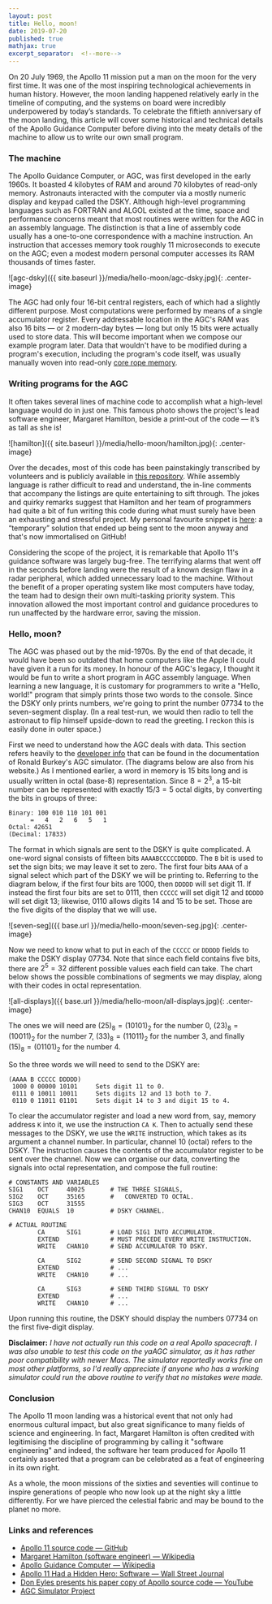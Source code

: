 ```yaml
---
layout: post
title: Hello, moon!
date: 2019-07-20
published: true
mathjax: true
excerpt_separator:  <!--more-->
---
```


On 20 July 1969, the Apollo 11 mission put a man on the moon for the very first time. It was one of the most inspiring technological achievements in human history. However, the moon landing happened relatively early in the timeline of computing, and the systems on board were incredibly underpowered by today’s standards. To celebrate the fiftieth anniversary of the moon landing, this article will cover some historical and technical details of the Apollo Guidance Computer before diving into the meaty details of the machine to allow us to write our own small program.
<!--more-->

### The machine

The Apollo Guidance Computer, or AGC, was first developed in the early 1960s. It boasted 4 kilobytes of RAM and around 70 kilobytes of read-only memory. Astronauts interacted with the computer via a mostly numeric display and keypad called the DSKY. Although high-level programming languages such as FORTRAN and ALGOL existed at the time, space and performance concerns meant that most routines were written for the AGC in an assembly language. The distinction is that a line of assembly code usually has a one-to-one correspondence with a machine instruction. An instruction that accesses memory took roughly 11 microseconds to execute on the AGC; even a modest modern personal computer accesses its RAM thousands of times faster.

![agc-dsky]({{ site.baseurl }}/media/hello-moon/agc-dsky.jpg){: .center-image}

The AGC had only four 16-bit central registers, each of which had a slightly different purpose. Most computations were performed by means of a single accumulator register. Every addressable location in the AGC's RAM was also 16 bits &mdash; or 2 modern-day bytes &mdash; long but only 15 bits were actually used to store data. This will become important when we compose our example program later. Data that wouldn't have to be modified during a program's execution, including the program's code itself, was usually manually woven into read-only [core rope memory](https://en.wikipedia.org/wiki/Core_rope_memory).

### Writing programs for the AGC

It often takes several lines of machine code to accomplish what a high-level language would do in just one. This famous photo shows the project's lead software engineer, Margaret Hamilton, beside a print-out of the code &mdash; it’s as tall as she is!

![hamilton]({{ site.baseurl }}/media/hello-moon/hamilton.jpg){: .center-image}

Over the decades, most of this code has been painstakingly transcribed by volunteers and is publicly available in [this repository](https://github.com/chrislgarry/Apollo-11). While assembly language is rather difficult to read and understand, the in-line comments that accompany the listings are quite entertaining to sift through. The jokes and quirky remarks suggest that Hamilton and her team of programmers had quite a bit of fun writing this code during what must surely have been an exhausting and stressful project. My personal favourite snippet is [here](https://github.com/chrislgarry/Apollo-11/blob/27e2acf88a6345e2b1064c8b006a154363937050/Luminary099/LUNAR_LANDING_GUIDANCE_EQUATIONS.agc#L179-L180): a “temporary” solution that ended up being sent to the moon anyway and that's now immortalised on GitHub!  

Considering the scope of the project, it is remarkable that Apollo 11's guidance software was largely bug-free. The terrifying alarms that went off in the seconds before landing were the result of a known design flaw in a radar peripheral, which added unnecessary load to the machine. Without the benefit of a proper operating system like most computers have today, the team had to design their own multi-tasking priority system. This innovation allowed the most important control and guidance procedures to run unaffected by the hardware error, saving the mission.

### Hello, moon?

The AGC was phased out by the mid-1970s. By the end of that decade, it would have been so outdated that home computers like the Apple II could have given it a run for its money. In honour of the AGC's legacy, I thought it would be fun to write a short program in AGC assembly language. When learning a new language, it is customary for programmers to write a "Hello, world!" program that simply prints those two words to the console. Since the DSKY only prints numbers, we're going to print the number 07734 to the seven-segment display. (In a real test-run, we would then radio to tell the astronaut to flip himself upside-down to read the greeting. I reckon this is easily done in outer space.)  

First we need to understand how the AGC deals with data. This section refers heavily to the [developer info](https://www.ibiblio.org/apollo/developer.html) that can be found in the documentation of Ronald Burkey's AGC simulator. (The diagrams below are also from his website.) As I mentioned earlier, a word in memory is 15 bits long and is usually written in octal (base-8) representation. Since $8 = 2^3$, a 15-bit number can be represented with exactly $15/3 = 5$ octal digits, by converting the bits in groups of three:

```
Binary: 100 010 110 101 001
      =   4   2   6   5   1
Octal: 42651
(Decimal: 17833)
```

The format in which signals are sent to the DSKY is quite complicated. A one-word signal consists of fifteen bits `AAAABCCCCCDDDDD`. The `B` bit is used to set the sign bits; we may leave it set to zero. The first four bits `AAAA` of a signal select which part of the DSKY we will be printing to. Referring to the diagram below, if the first four bits are $1000$, then `DDDDD` will set digit 11. If instead the first four bits are set to $0111$, then `CCCCC` will set digit 12 and `DDDDD` will set digit 13; likewise, $0110$ allows digits 14 and 15 to be set. Those are the five digits of the display that we will use.

![seven-seg]({{ base.url }}/media/hello-moon/seven-seg.jpg){: .center-image}

Now we need to know what to put in each of the `CCCCC` or `DDDDD` fields to make the DSKY display 07734. Note that since each field contains five bits, there are $2^5=32$ different possible values each field can take. The chart below shows the possible combinations of segments we may display, along with their codes in octal representation.

![all-displays]({{ base.url }}/media/hello-moon/all-displays.jpg){: .center-image}

The ones we will need are $(25)_8 = (10101)_2$  for the number 0, $(23)_8 = (10011)_2$ for the number 7, $(33)_8 = (11011)_2$ for the number 3, and finally $(15)_8 = (01101)_2$ for the number 4.

So the three words we will need to send to the DSKY are:

```
(AAAA B CCCCC DDDDD)
 1000 0 00000 10101     Sets digit 11 to 0.
 0111 0 10011 10011     Sets digits 12 and 13 both to 7.
 0110 0 11011 01101     Sets digit 14 to 3 and digit 15 to 4.
```

To clear the accumulator register and load a new word from, say, memory address `K` into it, we use the instruction `CA K`. Then to actually send these messages to the DSKY, we use the `WRITE` instruction, which takes as its argument a channel number. In particular, channel 10 (octal) refers to the DSKY. The instruction causes the contents of the accumulator register to be sent over the channel.  Now we can organise our data, converting the signals into octal representation, and compose the full routine:

```
# CONSTANTS AND VARIABLES
SIG1    OCT     40025       # THE THREE SIGNALS,
SIG2    OCT     35165       #   CONVERTED TO OCTAL.
SIG3    OCT     31555
CHAN10  EQUALS  10          # DSKY CHANNEL.

# ACTUAL ROUTINE
        CA      SIG1        # LOAD SIG1 INTO ACCUMULATOR.
        EXTEND              # MUST PRECEDE EVERY WRITE INSTRUCTION.
        WRITE   CHAN10      # SEND ACCUMULATOR TO DSKY.

        CA      SIG2        # SEND SECOND SIGNAL TO DSKY
        EXTEND              # ...
        WRITE   CHAN10      # ...

        CA      SIG3        # SEND THIRD SIGNAL TO DSKY
        EXTEND              # ...
        WRITE   CHAN10      # ...
```

Upon running this routine, the DSKY should display the numbers 07734 on the first five-digit display.

__Disclaimer:__ _I have not actually run this code on a real Apollo spacecraft. I was also unable to test this code on the yaAGC simulator, as it has rather poor compatibility with newer Macs. The simulator reportedly works fine on most other platforms, so I'd really appreciate if anyone who has a working simulator could run the above routine to verify that no mistakes were made._

### Conclusion

The Apollo 11 moon landing was a historical event that not only had enormous cultural impact, but also great significance to many fields of science and engineering. In fact, Margaret Hamilton is often credited with legitimising the discipline of programming by calling it "software engineering" and indeed, the software her team produced for Apollo 11 certainly asserted that a program can be celebrated as a feat of engineering in its own right.  

As a whole, the moon missions of the sixties and seventies will continue to inspire generations of people who now look up at the night sky a little differently. For we have pierced the celestial fabric and may be bound to the planet no more.

### Links and references

+ [Apollo 11 source code &mdash; GitHub](https://github.com/chrislgarry/Apollo-11)
+ [Margaret Hamilton (software engineer) &mdash; Wikipedia](https://en.wikipedia.org/wiki/Margaret_Hamilton_(software_engineer))
+ [Apollo Guidance Computer &mdash; Wikipedia](https://en.wikipedia.org/wiki/Apollo_Guidance_Computer)
+ [Apollo 11 Had a Hidden Hero: Software &mdash; Wall Street Journal](https://www.wsj.com/articles/apollo-11-had-a-hidden-hero-software-11563153001)
+ [Don Eyles presents his paper copy of Apollo source code &mdash; YouTube](https://www.youtube.com/watch?v=H0ITFbDuJz0)
+ [AGC Simulator Project](https://www.ibiblio.org/apollo/index.html)
